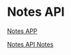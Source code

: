 # Notes API

[Notes APP](https://lmaero-fso-notes-api.herokuapp.com/)

[Notes API Notes](https://lmaero-fso-notes-api.herokuapp.com/api/notes)
